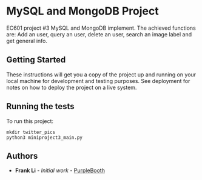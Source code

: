 # MySQL and MongoDB Project

EC601 project #3 MySQL and MongoDB implement. The achieved functions are: Add an user, query an user, delete an user, search an image label and get general info.

## Getting Started

These instructions will get you a copy of the project up and running on your local machine for development and testing purposes. See deployment for notes on how to deploy the project on a live system.

## Running the tests
To run this project:	

    mkdir twitter_pics
    python3 miniproject3_main.py

## Authors

* **Frank Li** - *Initial work* - [PurpleBooth](https://github.com/FrankLiOnLine)
